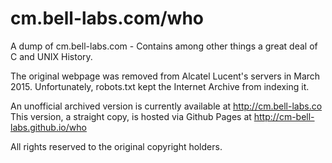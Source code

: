 # cm.bell-labs.com/who
A dump of cm.bell-labs.com - Contains among other things a great deal of C and UNIX History.

The original webpage was removed from Alcatel Lucent's servers in March 2015.
Unfortunately, robots.txt kept the Internet Archive from indexing it.

An unofficial archived version is currently available at http://cm.bell-labs.co
This version, a straight copy, is hosted via Github Pages at http://cm-bell-labs.github.io/who

All rights reserved to the original copyright holders.
